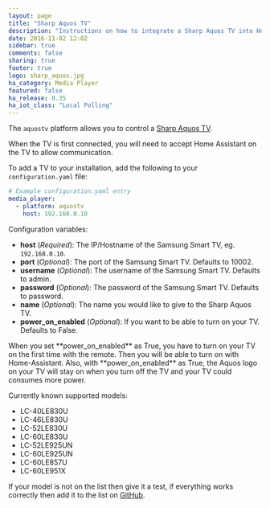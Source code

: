 ```yaml
---
layout: page
title: "Sharp Aquos TV"
description: "Instructions on how to integrate a Sharp Aquos TV into Home Assistant."
date: 2016-11-02 12:02
sidebar: true
comments: false
sharing: true
footer: true
logo: sharp_aquos.jpg
ha_category: Media Player
featured: false
ha_release: 0.35
ha_iot_class: "Local Polling"
---
```


The `aquostv` platform allows you to control a [Sharp Aquos TV](http://www.sharp.ca/en-CA/ForHome/HomeEntertainment/LEDTV/QuattronPlus.aspx).

When the TV is first connected, you will need to accept Home Assistant on the TV to allow communication.

To add a TV to your installation, add the following to your `configuration.yaml` file:

```yaml
# Example configuration.yaml entry
media_player:
  - platform: aquostv
    host: 192.168.0.10
```

Configuration variables:

- **host** (*Required*): The IP/Hostname of the Samsung Smart TV, eg. `192.168.0.10`.
- **port** (*Optional*): The port of the Samsung Smart TV. Defaults to 10002.
- **username** (*Optional*): The username of the Samsung Smart TV. Defaults to admin.
- **password** (*Optional*): The password of the Samsung Smart TV. Defaults to password.
- **name** (*Optional*): The name you would like to give to the Sharp Aquos TV.
- **power_on_enabled** (*Optional*): If you want to be able to turn on your TV. Defaults to False.

<p class='note warning'>
When you set **power_on_enabled** as True, you have to turn on your TV on the first time with the remote.
Then you will be able to turn on with Home-Assistant.
Also, with **power_on_enabled** as True, the Aquos logo on your TV will stay on when you turn off the TV and your TV could consumes more power.
</p>


Currently known supported models:

- LC-40LE830U
- LC-46LE830U
- LC-52LE830U
- LC-60LE830U
- LC-52LE925UN
- LC-60LE925UN
- LC-60LE857U
- LC-60LE951X

If your model is not on the list then give it a test, if everything works correctly then add it to the list on [GitHub](https://github.com/home-assistant/home-assistant.github.io/tree/current/source/_components/media_player.aquostv.markdown).
